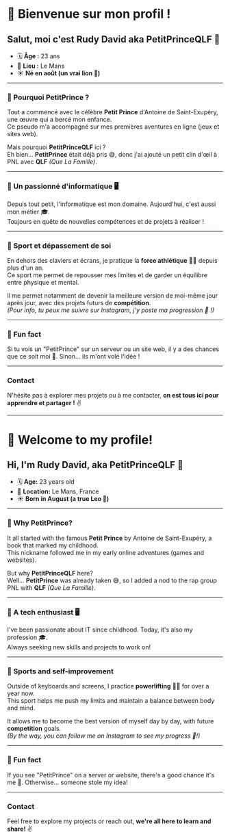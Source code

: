 # 👑 Bienvenue sur mon profil !  

## Salut, moi c'est **Rudy David** aka **PetitPrinceQLF** 🌟  

- 🗓️ **Âge :** 23 ans  
- 🏡 **Lieu :** Le Mans  
- ☀️ **Né en août (un vrai lion 🦁)**  

---

### 🌌 Pourquoi **PetitPrince** ?  
Tout a commencé avec le célèbre **Petit Prince** d'Antoine de Saint-Exupéry, une œuvre qui a bercé mon enfance.  
Ce pseudo m'a accompagné sur mes premières aventures en ligne (jeux et sites web).  

Mais pourquoi **PetitPrinceQLF** ici ?  
Eh bien... **PetitPrince** était déjà pris 😅, donc j'ai ajouté un petit clin d'œil à PNL avec **QLF** *(Que La Famille)*.  

---

### 🔧 Un passionné d'informatique 🖥️  
Depuis tout petit, l'informatique est mon domaine. Aujourd'hui, c'est aussi mon métier 🎓.  
Toujours en quête de nouvelles compétences et de projets à réaliser !  

---

### 💪 Sport et dépassement de soi  
En dehors des claviers et écrans, je pratique la **force athlétique** 🏋️‍♂️ depuis plus d'un an.  
Ce sport me permet de repousser mes limites et de garder un équilibre entre physique et mental.  

Il me permet notamment de devenir la meilleure version de moi-même jour après jour, avec des projets futurs de **compétition**.  
*(Pour info, tu peux me suivre sur Instagram, j'y poste ma progression 👀 !)*  

---

### 🚀 Fun fact  
Si tu vois un "PetitPrince" sur un serveur ou un site web, il y a des chances que ce soit moi 👀. Sinon... ils m'ont volé l'idée !  

---

### Contact  
N'hésite pas à explorer mes projets ou à me contacter, **on est tous ici pour apprendre et partager !** ✌️  

------------------------------------------------------

# 👑 Welcome to my profile!  

## Hi, I'm **Rudy David**, aka **PetitPrinceQLF** 🌟  

- 🗓️ **Age:** 23 years old  
- 🏡 **Location:** Le Mans, France  
- ☀️ **Born in August (a true Leo 🦁)**  

---

### 🌌 Why **PetitPrince**?  
It all started with the famous **Petit Prince** by Antoine de Saint-Exupéry, a book that marked my childhood.  
This nickname followed me in my early online adventures (games and websites).  

But why **PetitPrinceQLF** here?  
Well... **PetitPrince** was already taken 😅, so I added a nod to the rap group PNL with **QLF** *(Que La Famille)*.  

---

### 🔧 A tech enthusiast 🖥️  
I've been passionate about IT since childhood. Today, it's also my profession 🎓.  
Always seeking new skills and projects to work on!  

---

### 💪 Sports and self-improvement  
Outside of keyboards and screens, I practice **powerlifting** 🏋️‍♂️ for over a year now.  
This sport helps me push my limits and maintain a balance between body and mind.  

It allows me to become the best version of myself day by day, with future **competition** goals.  
*(By the way, you can follow me on Instagram to see my progress 👀!)*  

---

### 🚀 Fun fact  
If you see "PetitPrince" on a server or website, there's a good chance it's me 👀. Otherwise... someone stole my idea!  

---

### Contact  
Feel free to explore my projects or reach out, **we're all here to learn and share!** ✌️  
